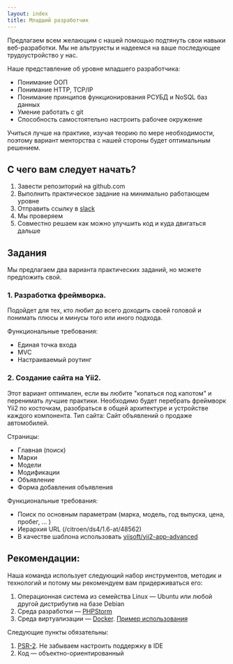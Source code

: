 ```yaml
---
layout: index
title: Младший разработчик
---
```


Предлагаем всем желающим с нашей помощью подтянуть свои навыки веб-разработки.
Мы не альтруисты и надеемся на ваше последующее трудоустройство у нас.

Наше представление об уровне младшего разработчика:

* Понимание ООП
* Понимание HTTP, TCP/IP
* Понимание принципов функционирования РСУБД и NoSQL баз данных
* Умение работать с git
* Способность самостоятельно настроить рабочее окружение

Учиться лучше на практике, изучая теорию по мере необходимости, поэтому вариант менторства с нашей стороны будет оптимальным решением.

## С чего вам следует начать?
1. Завести репозиторий на github.com
2. Выполнить практическое задание на минимально работающем уровне
3. Отправить ссылку в [slack](/education/slack)
4. Мы проверяем
5. Совместно решаем как можно улучшить код и куда двигаться дальше

## Задания
Мы предлагаем два варианта практических заданий, но можете предложить свой.

### 1. Разработка фреймворка.

Подойдет для тех, кто любит до всего доходить своей головой и понимать плюсы и минусы того или иного подхода.

Функциональные требования:

* Единая точка входа
* MVC
* Настраиваемый роутинг

### 2. Создание сайта на Yii2.

Этот вариант оптимален, если вы любите "копаться под капотом" и перенимать лучшие практики. Необходимо будет перебрать фреймворк Yii2 по косточкам, разобраться в общей архитектуре и устройстве каждого компонента.
Тип сайта: Сайт объявлений о продаже автомобилей.

Страницы:

 * Главная (поиск)
 * Марки
 * Модели
 * Модификации
 * Объявление
 * Форма добавления объявления

Функциональные требования:

* Поиск по основным параметрам (марка, модель, год выпуска, цена, пробег, ... )
* Иерархия URL (/citroen/ds4/1.6-at/48562)
* В качестве шаблона использовать [yiisoft/yii2-app-advanced](https://github.com/yiisoft/yii2-app-advanced)

## Рекомендации:

Наша команда использует следующий набор инструментов, методик и технологий и потому мы рекомендуем вам придерживаться его:
1. Операционная система из семейства Linux — Ubuntu или любой другой дистрибутив на базе Debian
2. Среда разработки — [PHPStorm](https://www.jetbrains.com/phpstorm/)
3. Среда виртуализации — [Docker](docker.com). [Пример использования](https://github.com/consultnn/yii2-docker-app-advanced)

Следующие пункты обязательны:

1. [PSR-2](http://www.php-fig.org/psr/psr-2/). Не забываем настроить поддержку в IDE
2. Код — объектно-ориентированный
